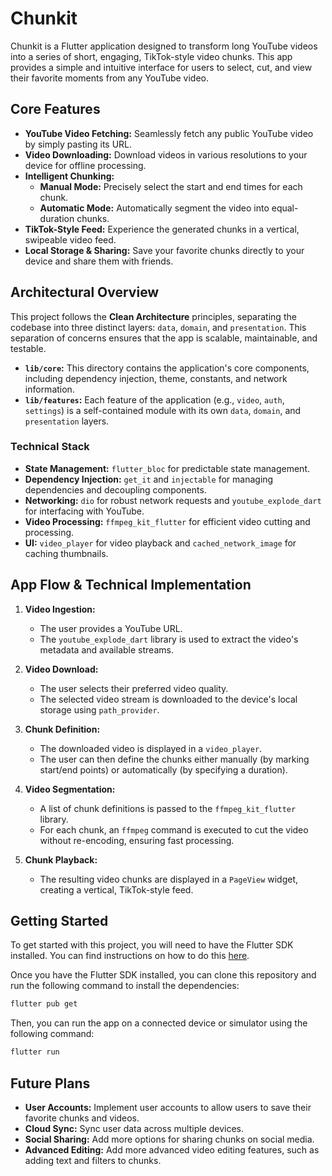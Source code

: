 # Chunkit

Chunkit is a Flutter application designed to transform long YouTube videos into a series of short, engaging, TikTok-style video chunks. This app provides a simple and intuitive interface for users to select, cut, and view their favorite moments from any YouTube video.

## Core Features

-   **YouTube Video Fetching:** Seamlessly fetch any public YouTube video by simply pasting its URL.
-   **Video Downloading:** Download videos in various resolutions to your device for offline processing.
-   **Intelligent Chunking:**
    -   **Manual Mode:** Precisely select the start and end times for each chunk.
    -   **Automatic Mode:** Automatically segment the video into equal-duration chunks.
-   **TikTok-Style Feed:** Experience the generated chunks in a vertical, swipeable video feed.
-   **Local Storage & Sharing:** Save your favorite chunks directly to your device and share them with friends.

## Architectural Overview

This project follows the **Clean Architecture** principles, separating the codebase into three distinct layers: `data`, `domain`, and `presentation`. This separation of concerns ensures that the app is scalable, maintainable, and testable.

-   **`lib/core`:** This directory contains the application's core components, including dependency injection, theme, constants, and network information.
-   **`lib/features`:** Each feature of the application (e.g., `video`, `auth`, `settings`) is a self-contained module with its own `data`, `domain`, and `presentation` layers.

### Technical Stack

-   **State Management:** `flutter_bloc` for predictable state management.
-   **Dependency Injection:** `get_it` and `injectable` for managing dependencies and decoupling components.
-   **Networking:** `dio` for robust network requests and `youtube_explode_dart` for interfacing with YouTube.
-   **Video Processing:** `ffmpeg_kit_flutter` for efficient video cutting and processing.
-   **UI:** `video_player` for video playback and `cached_network_image` for caching thumbnails.

## App Flow & Technical Implementation

1.  **Video Ingestion:**
    -   The user provides a YouTube URL.
    -   The `youtube_explode_dart` library is used to extract the video's metadata and available streams.

2.  **Video Download:**
    -   The user selects their preferred video quality.
    -   The selected video stream is downloaded to the device's local storage using `path_provider`.

3.  **Chunk Definition:**
    -   The downloaded video is displayed in a `video_player`.
    -   The user can then define the chunks either manually (by marking start/end points) or automatically (by specifying a duration).

4.  **Video Segmentation:**
    -   A list of chunk definitions is passed to the `ffmpeg_kit_flutter` library.
    -   For each chunk, an `ffmpeg` command is executed to cut the video without re-encoding, ensuring fast processing.

5.  **Chunk Playback:**
    -   The resulting video chunks are displayed in a `PageView` widget, creating a vertical, TikTok-style feed.

## Getting Started

To get started with this project, you will need to have the Flutter SDK installed. You can find instructions on how to do this [here](https://flutter.dev/docs/get-started/install).

Once you have the Flutter SDK installed, you can clone this repository and run the following command to install the dependencies:

```bash
flutter pub get
```

Then, you can run the app on a connected device or simulator using the following command:

```bash
flutter run
```

## Future Plans

-   **User Accounts:** Implement user accounts to allow users to save their favorite chunks and videos.
-   **Cloud Sync:** Sync user data across multiple devices.
-   **Social Sharing:** Add more options for sharing chunks on social media.
-   **Advanced Editing:** Add more advanced video editing features, such as adding text and filters to chunks.
